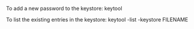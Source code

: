 To add a new password to the keystore:
keytool 

To list the existing entries in the keystore:
keytool -list -keystore FILENAME
